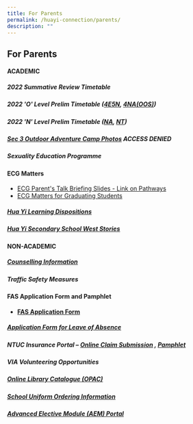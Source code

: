 ```yaml
---
title: For Parents
permalink: /huayi-connection/parents/
description: ""
---
```

## For Parents

#### ACADEMIC

##### 2022 Summative Review Timetable

##### 2022 'O' Level Prelim Timetable ([4E5N](/files/O%20Level%20Prelim%20Timetable%202022_final.pdf), [4NA(OOS)](/files/O%20Level%20Prelim%20Timetable%202022%20NA_OOS_final.pdf))

##### 2022 'N' Level Prelim Timetable ([NA](/files/NA%20level%20Prelim%20Timetable%202022_final.pdf), [NT](/files/NT%20level%20Prelim%20Timetable%202022_final.pdf))

##### **[Sec 3 Outdoor Adventure Camp Photos](https://drive.google.com/drive/folders/1I9tkONThAwXdXuwkKVho1Adrnn0vsuaU?usp=sharing)** **ACCESS DENIED**

##### Sexuality Education Programme

#### ECG Matters

* [ECG Parent's Talk Briefing Slides - Link on Pathways](/files/HYSS%20ECG%20Parents%20Talk%20_Links%20on%20Pathways.pdf)
* [ECG Matters for Graduating Students](https://drive.google.com/drive/folders/1_-ni4eu9dpAkfk3whR42gSzfptDi25Tg)

##### [Hua Yi Learning Dispositions](/files/HYSS%20Learning%20Dispositions%202020%20(for%20school%20website%202020)%20(with%20translations).pdf)

##### [Hua Yi Secondary School West Stories](/files/WESTORIES%202020-pages-35-36.pdf)

#### NON-ACADEMIC

##### [Counselling Information](/files/Student%20handbook%202022_Counselling%20info%20June12.pdf)

##### Traffic Safety Measures

#### FAS Application Form and Pamphlet

*   **[FAS Application Form](https://go.gov.sg/moe-efas)**

##### **[Application Form for Leave of Absence](https://form.gov.sg/60c010245259b6001101815d)**

##### NTUC Insurance Portal – **[Online Claim Submission](https://studentgpa.incomegroupins.com.sg/#/)** , [Pamphlet](/files/Product%20Fact%20Sheet%20Year%202022%20Sep%202022.pdf)

##### VIA Volunteering Opportunities

##### **[Online Library Catalogue (OPAC)](https://schoolibrary.moe.edu.sg/huayisec)**

##### [School Uniform Ordering Information](/files/SchoolUniformOrderInfo.pdf)

##### **[Advanced Elective Module (AEM) Portal](https://aem.moe.gov.sg/)**

